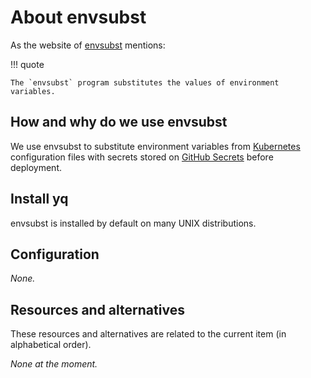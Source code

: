 # About envsubst

As the website of
[envsubst](https://www.gnu.org/software/gettext/manual/html_node/envsubst-Invocation.html)
mentions:

!!! quote

    The `envsubst` program substitutes the values of environment variables.

## How and why do we use envsubst

We use envsubst to substitute environment variables from
[Kubernetes](./about-kubernetes.md) configuration files with secrets stored on
[GitHub Secrets](./about-github-secrets.md) before deployment.

## Install yq

envsubst is installed by default on many UNIX distributions.

## Configuration

_None._

## Resources and alternatives

These resources and alternatives are related to the current item (in
alphabetical order).

_None at the moment._
